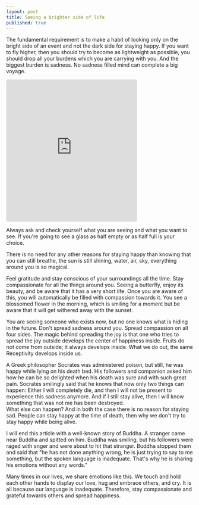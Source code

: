 ```yaml
---
layout: post
title: Seeing a brighter side of life
published: true
---
```


The fundamental requirement is to make a habit of looking only on the bright side of an event and not the dark side for staying happy. If you want to fly higher, then you should try to become as lightweight as possible, you should drop all your burdens which you are carrying with you. And the biggest burden is sadness. No sadness filled mind can complete a big voyage.

<iframe id="instagram-embed-0" class="instagram-media instagram-media-rendered" style="background: white; max-width: 350px; width: calc(100% - 2px); border-radius: 3px; border: 1px solid #dbdbdb; box-shadow: none; display: block; margin: 0px 0px 12px; min-width: 350px; padding: 0px;" src="https://www.instagram.com/p/Bxu94ZuH0s3/embed?utm_source=ig_embedembed/captioned/" scrolling="no" data-instgrm-payload-id="instagram-media-payload-0" height="380" frameborder="0"><span data-mce-type="bookmark" style="display: inline-block; width: 0px; overflow: hidden; line-height: 0;" class="mce_SELRES_start"></span><span data-mce-type="bookmark" style="display: inline-block; width: 0px; overflow: hidden; line-height: 0;" class="mce_SELRES_start"></span><span data-mce-type="bookmark" style="display: inline-block; width: 0px; overflow: hidden; line-height: 0;" class="mce_SELRES_start"></span></iframe>

Always ask and check yourself what you are seeing and what you want to see. If you're going to see a glass as half empty or as half full is your choice. 

There is no need for any other reasons for staying happy than knowing that you can still breathe, the sun is still shining, water, air, sky, everything around you is so magical. 

Feel gratitude and stay conscious of your surroundings all the time.  Stay compassionate for all the things around you. Seeing a butterfly, enjoy its beauty, and be aware that it has a very short life. Once you are aware of this, you will automatically be filled with compassion towards it. You see a blossomed flower in the morning, which is smiling for a moment but be aware that it will get withered away with the sunset.  

You are seeing someone who exists now, but no one knows what is hiding in the future. Don't spread sadness around you. Spread compassion on all four sides. The magic behind spreading the joy is that one who tries to spread the joy outside develops the center of happiness inside. 
Fruits do not come from outside; it always develops inside. What we do out, the same Receptivity develops inside us.

A Greek philosopher Socrates was administered poison, but still, he was happy while lying on his death bed. His followers and companion asked him how he can be so delighted when his death was sure and with such great pain. Socrates smilingly said that he knows that now only two things can happen:
Either I will completely die, and then I will not be present to experience this sadness anymore. 
And if I still stay alive, then I will know something that was not me has been destroyed.  
What else can happen? And in both the case there is no reason for staying sad. People can stay happy at the time of death, then why we don't try to stay happy while being alive. 

I will end this article with a well-known story of Buddha. A stranger came near Buddha and spitted on him. Buddha was smiling, but his followers were raged with anger and were about to hit that stranger. Buddha stopped them and said that "he has not done anything wrong, he is just trying to say to me something, but the spoken language is inadequate. That's why he is sharing his emotions without any words."

Many times in our lives, we share emotions like this. We touch and hold each other hands to display our love, hug and embrace others, and cry. It is all because our language is inadequate. Therefore, stay compassionate and grateful towards others and spread happiness. 

